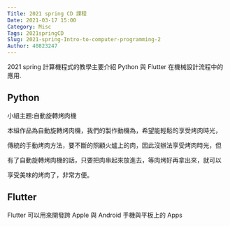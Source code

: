```yaml
---
Title: 2021 spring CD 課程
Date: 2021-03-17 15:00
Category: Misc
Tags: 2021springCD
Slug: 2021-spring-Intro-to-computer-programming-2
Author: 40823247
---
```


2021 spring 計算機程式的教學主要介紹 Python 與 Flutter 在機械設計流程中的應用.

<!-- PELICAN_END_SUMMARY -->


Python
----
小組主題:自動旋轉烤肉機

本組作品為自動旋轉烤肉機，我們的製作動機為，希望能輕鬆的享受烤肉時光，

傳統的手動烤肉方法，要不斷的照顧火爐上的肉，因此沒辦法享受烤肉時光，但

有了自動旋轉烤肉機的話，只要把肉串起來放進去，等肉烤好再拿出來，就可以

享受美味的烤肉了，非常方便。


Flutter
----

Flutter 可以用來開發跨 Apple 與 Android 手機與平板上的 Apps
